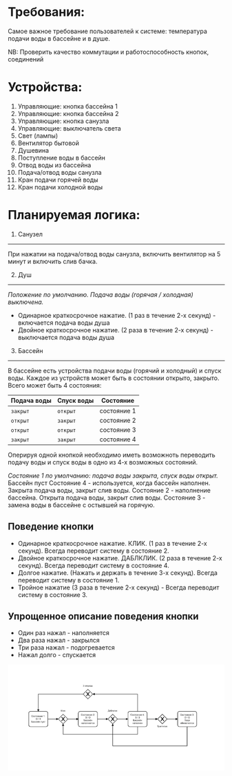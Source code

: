 Требования:
===========

Самое важное требование пользователей к системе: температура подачи воды в бассейне и в душе.

NB: Проверить качество коммутации и работоспособность кнопок, соединений

Устройства:
===========
1. Управляющие: кнопка бассейна 1
2. Управляющие: кнопка бассейна 2
3. Управляющие: кнопка санузла
4. Управляющие: выключатель света
5. Свет (лампы)
6. Вентилятор бытовой
7. Душевина
8. Поступление воды в бассейн
9. Отвод воды из бассейна
10. Подача/отвод воды санузла
11. Кран подачи горячей воды
12. Кран подачи холодной воды

Планируемая логика:
===================

1. Санузел
-----------

При нажатии на подача/отвод воды санузла, включить вентилятор на 5 минут и включить слив бачка.

2. Душ
------

*Положение по умолчанию. Подача воды (горячая / холодная) выключена.*

* Одинарное краткосрочное нажатие. (1 раз в течение 2-х секунд) - включается подача воды душа
* Двойное краткосрочное нажатие. (2 раза в течение 2-х секунд) - выключается подача воды душа

3. Бассейн
----------

В бассейне есть устройства подачи воды (горячий и холодный) и спуск воды. Каждое из устройств может быть в состоянии открыто, закрыто. Всего может быть 4 состояния:

Подача воды | Спуск воды | Состояние
--- | --- | ---
`закрыт` | `открыт` | состояние 1
`открыт` | `закрыт` | состояние 2
`открыт` | `открыт` | состояние 3
`закрыт` | `закрыт` | состояние 4

Оперируя одной кнопкой необходимо иметь возможноть переводить подачу воды и спуск воды в одно из 4-х возможных состояний.

*Состояние 1 по умолчанию: подача воды закрыта, спуск воды открыт.* Бассейн пуст
Состояние 4 - используется, когда бассейн наполнен. Закрыта подача воды, закрыт слив воды.
Состояние 2 - наполнение бассейна. Открыта подача воды, закрыт слив воды.
Состояние 3 - замена воды в бассейне с остывшей на горячую.

Поведение кнопки
----------------

* Одинарное краткосрочное нажатие. КЛИК. (1 раз в течение 2-х секунд). Всегда переводит систему в состояние 2.
* Двойное краткосрочное нажатие. ДАБЛКЛИК. (2 раза в течение 2-х секунд). Всегда переводит систему в состояние 4.
* Долгое нажатие. (Нажать и держать в течение 3-х секунд). Всегда переводит систему в состояние 1.
* Тройное нажатие (3 раза в течение 2-х секунд) - Всегда переводит систему в состояние 3.

Упрощенное описание поведения кнопки
------------------------------------

* Один раз нажал - наполняется
* Два раза нажал - закрылся
* Три раза нажал - подогревается
* Нажал долго - спускается

![alt-состояния бассейна][pool]

[pool]: https://github.com/metanoaid/pool/blob/main/pool_simple.png "Упрощенное состояние бассейна"
